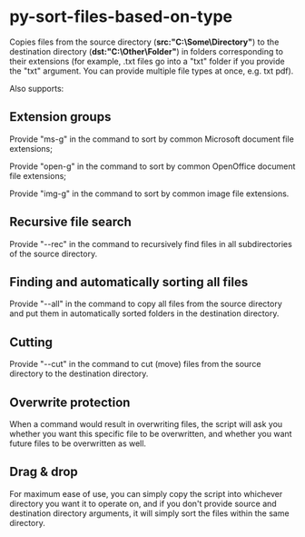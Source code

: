 # py-sort-files-based-on-type
Copies files from the source directory (**src:"C:\Some\Directory"**) to the destination directory (**dst:"C:\Other\Folder"**) in folders corresponding to their extensions (for example, .txt files go into a "txt" folder if you provide the "txt" argument. You can provide multiple file types at once, e.g. txt pdf).

Also supports:
## Extension groups
Provide "ms-g" in the command to sort by common Microsoft document file extensions;

Provide "open-g" in the command to sort by common OpenOffice document file extensions;

Provide "img-g" in the command to sort by common image file extensions.

## Recursive file search
Provide "--rec" in the command to recursively find files in all subdirectories of the source directory.

## Finding and automatically sorting all files
Provide "--all" in the command to copy all files from the source directory and put them in automatically sorted folders in the destination directory.

## Cutting
Provide "--cut" in the command to cut (move) files from the source directory to the destination directory.

## Overwrite protection
When a command would result in overwriting files, the script will ask you whether you want this specific file to be overwritten, and whether you want future files to be overwritten as well.

## Drag & drop
For maximum ease of use, you can simply copy the script into whichever directory you want it to operate on, and if you don't provide source and destination directory arguments, it will simply sort the files within the same directory.
